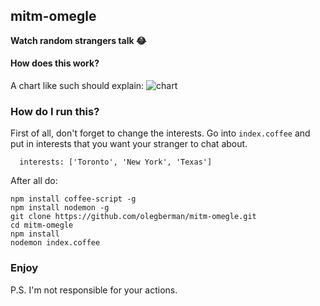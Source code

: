 ## mitm-omegle

**Watch random strangers talk 😂**

#### How does this work?

A chart like such should explain:
![chart](https://cloud.githubusercontent.com/assets/6267340/9078160/f591dd3a-3b07-11e5-88c7-aef8967e04fb.png)

### How do I run this?

First of all, don't forget to change the interests. Go into `index.coffee` and put in interests that you want your stranger to chat about.
```
  interests: ['Toronto', 'New York', 'Texas']
```

After all do:
```
npm install coffee-script -g
npm install nodemon -g
git clone https://github.com/olegberman/mitm-omegle.git
cd mitm-omegle
npm install
nodemon index.coffee
```

### Enjoy
P.S. I'm not responsible for your actions.
